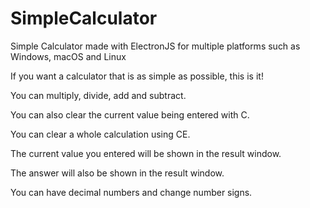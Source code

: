 # SimpleCalculator
Simple Calculator made with ElectronJS for multiple platforms such as Windows, macOS and Linux

If you want a calculator that is as simple as possible, this is it!

You can multiply, divide, add and subtract.

You can also clear the current value being entered with C.

You can clear a whole calculation using CE.

The current value you entered will be shown in the result window.

The answer will also be shown in the result window.

You can have decimal numbers and change number signs.
